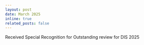 ```yaml
---
layout: post
date: March 2025
inline: true
related_posts: false
---
```


Received Special Recognition for Outstanding review for DIS 2025